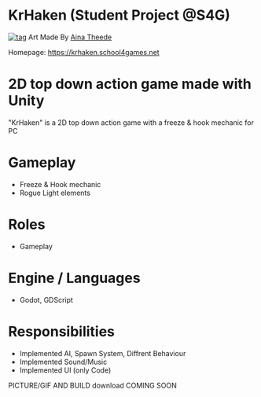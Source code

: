 # KrHaken (Student Project @S4G)
[![tag](https://github.com/rubin54/KrHaken/blob/main/game/assets/UI/Title/kr%C2%B4haken_LOGO.png)](https://s4g.itch.io/krhaken)
Art Made By [Aina Theede](https://www.artstation.com/ainmalig)

Homepage: https://krhaken.school4games.net

# 2D top down action game made with Unity
"KrHaken" is a 2D top down action game with a freeze & hook mechanic for PC

# Gameplay 
- Freeze & Hook mechanic
- Rogue Light elements

# Roles
- Gameplay

# Engine / Languages
- Godot, GDScript

# Responsibilities
- Implemented AI, Spawn System, Diffrent Behaviour
- Implemented Sound/Music
- Implemented UI (only Code)


PICTURE/GIF AND BUILD download COMING SOON
